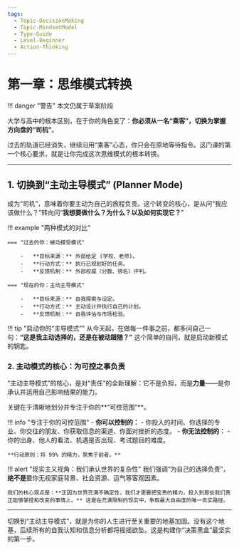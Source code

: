 ```yaml
---
tags:
  - Topic-DecisionMaking
  - Topic-MindsetModel
  - Type-Guide
  - Level-Beginner
  - Action-Thinking
---
```


# 第一章：思维模式转换

!!! danger "警告"
    本文仍属于草案阶段

大学与高中的根本区别，在于你的角色变了：**你必须从一名“乘客”，切换为掌握方向盘的“司机”**。

过去的轨道已经消失，继续沿用“乘客”心态，你只会在原地等待指令。这门课的第一个核心要求，就是让你完成这次思维模式的根本转换。

---

## 1. 切换到“主动主导模式” (Planner Mode)

成为“司机”，意味着你要主动为自己的旅程负责。这个转变的核心，是从问“我应该做什么？”转向问“**我想要做什么？为什么？以及如何实现它？**”

!!! example "两种模式的对比"

    === "过去的你：被动接受模式"

        -   **目标来源：** 外部给定 (学校、老师)。
        -   **行动方式：** 执行已规划好的任务。
        -   **反馈机制：** 外部权威（分数、排名）评判。

    === "现在的你：主动主导模式"

        -   **目标来源：** 自我探索与设定。
        -   **行动方式：** 主动设计并执行自己的计划。
        -   **反馈机制：** 自我评估与市场检验。

!!! tip "启动你的“主导模式”"
    从今天起，在做每一件事之前，都多问自己一句：**“这是我主动选择的，还是在被动跟随？”** 这个简单的自问，就是启动新模式的钥匙。

### 2. 主动模式的核心：为可控之事负责

“主动主导模式”的核心，是对“责任”的全新理解：它不是负担，而是**力量**——是你承认并运用自己影响结果的能力。

关键在于清晰地划分并专注于你的**“可控范围”**。

!!! info "专注于你的可控范围"
    -   **你可以控制的：**
        -   你投入的时间、你选择的专业、你交往的朋友、你获取信息的渠道、你面对挫折的态度。
    -   **你无法控制的：**
        -   你的出身、他人的看法、机遇是否出现、考试题目的难度。
    
    **行动原则：将 99% 的精力，聚焦于前者。**

!!! alert "现实主义视角：我们承认世界的复杂性"
    我们强调“为自己的选择负责”，**绝不是**要你无视家庭背景、社会资源、运气等客观因素。
    
    我们的核心观点是：**正因为世界充满不确定性，我们才更要把宝贵的精力，投入到那些我们真正能够掌控和改变的事情上。** 这是在充满限制的现实中，争取最大自由度的唯一务实路径。

---

切换到“主动主导模式”，就是为你的人生进行至关重要的地基加固。没有这个地基，后续所有的自我认知和信息分析都将摇摇欲坠。这是构建你“决策黑盒”最坚实的第一步。